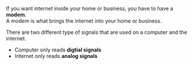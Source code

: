 If you want internet inside your home or business, you have to have a **modem**.  
A modem is what brings the internet into your home or business.

There are two different type of signals that are used on a computer and the internet.
- Computer only reads **digtial signals**
- Internet only reads **analog signals**
